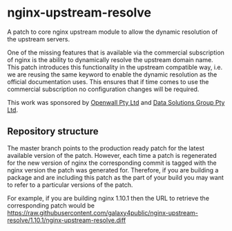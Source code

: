 nginx-upstream-resolve
======================

A patch to core nginx upstream module to allow the dynamic resolution of
the upstream servers.

One of the missing features that is available via the commercial
subscription of nginx is the ability to dynamically resolve the
upstream domain name.  This patch introduces this functionality
in the upstream compatible way, i.e. we are reusing the same
keyword to enable the dynamic resolution as the official
documentation uses.  This ensures that if time comes to use the
commercial subscription no configuration changes will be required.

This work was sponsored by [Openwall Pty Ltd](http://openwall.com.au)
and [Data Solutions Group Pty Ltd](https://www.data-solutions.com.au).

Repository structure
--------------------

The master branch points to the production ready patch for the latest
available version of the patch.  However, each time a patch is
regenerated for the new version of nginx the corresponding commit is
tagged with the nginx version the patch was generated for.  Therefore,
if you are building a package and are including this patch as the
part of your build you may want to refer to a particular versions of
the patch.

For example, if you are building nginx 1.10.1 then the URL to retrieve
the corresponding patch would be https://raw.githubusercontent.com/galaxy4public/nginx-upstream-resolve/1.10.1/nginx-upstream-resolve.diff
